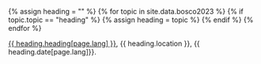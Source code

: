 {% assign heading = "" %}
{% for topic in site.data.bosco2023 %}
  {% if topic.topic == "heading" %}
    {% assign heading = topic %}
  {% endif %}
{% endfor %}

[{{ heading.heading[page.lang] }}](activities/bosco2023/bosco2023.html), {{ heading.location }}, {{ heading.date[page.lang]}}.
